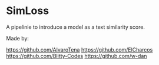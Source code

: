 # SimLoss

A pipelinie to introduce a model as a text similarity score.


Made by:

https://github.com/AlvaroTena
https://github.com/ElCharcos
https://github.com/Blitty-Codes
https://github.com/w-dan
